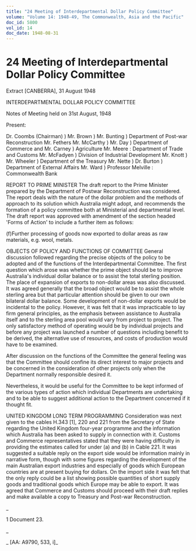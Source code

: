 ```yaml
---
title: "24 Meeting of Interdepartmental Dollar Policy Committee"
volume: "Volume 14: 1948-49, The Commonwealth, Asia and the Pacific"
doc_id: 5800
vol_id: 14
doc_date: 1948-08-31
---
```


# 24 Meeting of Interdepartmental Dollar Policy Committee

Extract [CANBERRA], 31 August 1948

INTERDEPARTMENTAL DOLLAR POLICY COMMITTEE

Notes of Meeting held on 31st August, 1948

Present:

Dr. Coombs (Chairman) ) Mr. Brown ) Mr. Bunting ) Department of Post-war Reconstruction Mr. Fethers Mr. McCarthy ) Mr. Day ) Department of Commerce and Mr. Carney ) Agriculture Mr. Meere : Department of Trade and Customs Mr. McFadyen ) Division of Industrial Development Mr. Knott ) Mr. Wheeler ) Department of the Treasury Mr. Nette ) Dr. Burton ) Department of External Affairs Mr. Ward ) Professor Melville : Commonwealth Bank

REPORT TO PRIME MINISTER The draft report to the Prime Minister prepared by the Department of Postwar Reconstruction was considered. The report deals with the nature of the dollar problem and the methods of approach to its solution which Australia might adopt, and recommends the formation of a policy committee both at Ministerial and departmental level. The draft report was approved with amendment of the section headed 'Forms of Action' to include a further item as follows:

(f)Further processing of goods now exported to dollar areas as raw materials, e.g. wool, metals.

OBJECTS OF POLICY AND FUNCTIONS OF COMMITTEE General discussion followed regarding the precise objects of the policy to be adopted and of the functions of the Interdepartmental Committee. The first question which arose was whether the prime object should be to improve Australia's individual dollar balance or to assist the total sterling position. The place of expansion of exports to non-dollar areas was also discussed. It was agreed generally that the broad object would be to assist the whole sterling area but that particular attention should be given to our own bilateral dollar balance. Some development of non-dollar exports would be incidental to the policy. However, it was felt that it was impracticable to lay firm general principles, as the emphasis between assistance to Australia itself and to the sterling area pool would vary from project to project. The only satisfactory method of operating would be by individual projects and before any project was launched a number of questions including benefit to be derived, the alternative use of resources, and costs of production would have to be examined.

After discussion on the functions of the Committee the general feeling was that the Committee should confine its direct interest to major projects and be concerned in the consideration of other projects only when the Department normally responsible desired it.

Nevertheless, it would be useful for the Committee to be kept informed of the various types of action which individual Departments are undertaking and to be able to suggest additional action to the Department concerned if it thought fit.

UNITED KINGDOM LONG TERM PROGRAMMING Consideration was next given to the cables H.343 [1], 220 and 221 from the Secretary of State regarding the United Kingdom four-year programme and the information which Australia has been asked to supply in connection with it. Customs and Commerce representatives stated that they were having difficulty in providing the estimates called for under (a) and (b) in Cable 221. It was suggested a suitable reply on the export side would be information mainly in narrative form, though with some figures regarding the development of the main Australian export industries and especially of goods which European countries are at present buying for dollars. On the import side it was felt that the only reply could be a list showing possible quantities of short supply goods and traditional goods which Europe may be able to export. It was agreed that Commerce and Customs should proceed with their draft replies and make available a copy to Treasury and Post-war Reconstruction.

_

1 Document 23.

_

_ [AA: A9790, 533, i]_
